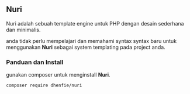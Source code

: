 ## Nuri
Nuri adalah sebuah template engine untuk PHP dengan desain sederhana dan minimalis.

anda tidak perlu mempelajari dan memahami syntax syntax baru untuk menggunakan **Nuri** sebagai system templating pada project anda.


### Panduan dan Install
gunakan composer untuk menginstall **Nuri**.
```console
composer require dhenfie/nuri
```

